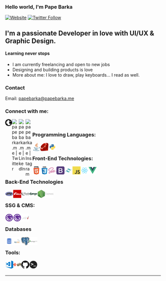 ### Hello world, I'm Pape Barka

[![Website](https://img.shields.io/website?label=papebarka.me&style=for-the-badge&url=https%3A%2F%2Fpapebarka.me)](https://papebarka.me)
[![Twitter Follow](https://img.shields.io/twitter/follow/papebarka_me?color=1DA1F2&logo=twitter&style=for-the-badge)](https://twitter.com/intent/follow?original_referer=https%3A%2F%2Fgithub.com%2Fpapebarka_me&screen_name=papebarka_me)

## I'm a passionate Developer in love with UI/UX & Graphic Design.
#### Learning never stops

- I am currently freelancing and open to new jobs
- Designing and building products is love
- More about me: I love to draw, play keyboards... I read as well.

### Contact

Email: papebarka@papebarka.me

### Connect with me:

[<img align="left" alt="papebarka.me" width="22px" src="https://raw.githubusercontent.com/iconic/open-iconic/master/svg/globe.svg" />][website]
[<img align="left" alt="papebarka.me | Twitter" width="22px" src="https://cdn.jsdelivr.net/npm/simple-icons@v3/icons/twitter.svg" />][twitter]
[<img align="left" alt="papebarka.me | LinkedIn" width="22px" src="https://cdn.jsdelivr.net/npm/simple-icons@v3/icons/linkedin.svg" />][linkedin]
[<img align="left" alt="papebarka.me | Instagram" width="22px" src="https://cdn.jsdelivr.net/npm/simple-icons@v3/icons/instagram.svg" />][instagram]

<br />

### Programming Languages:


<img align="left" alt="Java" width="26px" src="https://raw.githubusercontent.com/github/explore/master/topics/java/java.png" />
<img align="left" alt="Ruby" width="26px" src="https://raw.githubusercontent.com/github/explore/master/topics/ruby/ruby.png" />
<img align="left" alt="Python" width="26px" src="https://raw.githubusercontent.com/github/explore/master/topics/python/python.png" />

<br />

### Front-End Technologies:

<img align="left" alt="HTML5" width="26px" src="https://raw.githubusercontent.com/github/explore/80688e429a7d4ef2fca1e82350fe8e3517d3494d/topics/html/html.png" />
<img align="left" alt="CSS3" width="26px" src="https://raw.githubusercontent.com/github/explore/80688e429a7d4ef2fca1e82350fe8e3517d3494d/topics/css/css.png" />
<img align="left" alt="Sass" width="26px" src="https://raw.githubusercontent.com/github/explore/80688e429a7d4ef2fca1e82350fe8e3517d3494d/topics/sass/sass.png" />
<img align="left" alt="Bootstrap" width="26px" src="https://raw.githubusercontent.com/github/explore/master/topics/bootstrap/bootstrap.png" />
<img align="left" alt="Tailwind" width="26px" src="https://raw.githubusercontent.com/github/explore/master/topics/tailwind/tailwind.png" />
<img align="left" alt="JavaScript" width="26px" src="https://raw.githubusercontent.com/github/explore/80688e429a7d4ef2fca1e82350fe8e3517d3494d/topics/javascript/javascript.png" />
<img align="left" alt="React" width="26px" src="https://raw.githubusercontent.com/github/explore/80688e429a7d4ef2fca1e82350fe8e3517d3494d/topics/react/react.png" />
<img align="left" alt="Vuejs" width="26px" src="https://raw.githubusercontent.com/github/explore/master/topics/vue/vue.png" />

<br />

### Back-End Technologies

<img align="left" alt="php" width="26px" src="https://raw.githubusercontent.com/github/explore/master/topics/php/php.png" />
<img align="left" alt="rails" width="26px" src="https://raw.githubusercontent.com/github/explore/master/topics/rails/rails.png" />
<img align="left" alt="Flask" width="26px" src="https://raw.githubusercontent.com/github/explore/master/topics/flask/flask.png" />
<img align="left" alt="Django" width="26px" src="https://raw.githubusercontent.com/github/explore/master/topics/django/django.png" />
<img align="left" alt="Node.js" width="26px" src="https://raw.githubusercontent.com/github/explore/80688e429a7d4ef2fca1e82350fe8e3517d3494d/topics/nodejs/nodejs.png" />
<img align="left" alt="Express" width="26px" src="https://raw.githubusercontent.com/github/explore/master/topics/express/express.png" />

<br />

### SSG & CMS:

<img align="left" alt="Gatsby" width="26px" src="https://raw.githubusercontent.com/github/explore/e94815998e4e0713912fed477a1f346ec04c3da2/topics/gatsby/gatsby.png" />
<img align="left" alt="Gatsby" width="26px" src="https://raw.githubusercontent.com/github/explore/master/topics/gatsby/gatsby.png" />
<img align="left" alt="Jekyll" width="26px" src="https://raw.githubusercontent.com/github/explore/master/topics/jekyll/jekyll.png" />

<br />

### Databases

<img align="left" alt="SQL" width="26px" src="https://raw.githubusercontent.com/github/explore/80688e429a7d4ef2fca1e82350fe8e3517d3494d/topics/sql/sql.png" />
<img align="left" alt="MySQL" width="26px" src="https://raw.githubusercontent.com/github/explore/80688e429a7d4ef2fca1e82350fe8e3517d3494d/topics/mysql/mysql.png" />
<img align="left" alt="PostgreSQL" width="26px" src="https://raw.githubusercontent.com/github/explore/master/topics/postgresql/postgresql.png" />
<img align="left" alt="MongoDB" width="26px" src="https://raw.githubusercontent.com/github/explore/80688e429a7d4ef2fca1e82350fe8e3517d3494d/topics/mongodb/mongodb.png" />

<br />

### Tools:

<img align="left" alt="Visual Studio Code" width="26px" src="https://raw.githubusercontent.com/github/explore/80688e429a7d4ef2fca1e82350fe8e3517d3494d/topics/visual-studio-code/visual-studio-code.png" />
<img align="left" alt="Git" width="26px" src="https://raw.githubusercontent.com/github/explore/80688e429a7d4ef2fca1e82350fe8e3517d3494d/topics/git/git.png" />
<img align="left" alt="GitHub" width="26px" src="https://raw.githubusercontent.com/github/explore/78df643247d429f6cc873026c0622819ad797942/topics/github/github.png" />
<img align="left" alt="Terminal" width="26px" src="https://raw.githubusercontent.com/github/explore/80688e429a7d4ef2fca1e82350fe8e3517d3494d/topics/terminal/terminal.png" />

<br />
<br />

---

[website]: https://papebarka.me
[twitter]: https://twitter.com/papebarka_me
[youtube]: none
[instagram]: https://instagram.com/papebarka.me
[linkedin]: https://linkedin.com/in/papebarka
[email]: papebarka@papebarka.me
